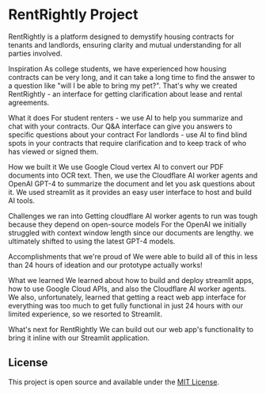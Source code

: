 # RentRightly Project

RentRightly is a platform designed to demystify housing contracts for tenants and landlords, ensuring clarity and mutual understanding for all parties involved.

Inspiration
As college students, we have experienced how housing contracts can be very long, and it can take a long time to find the answer to a question like "will I be able to bring my pet?". That's why we created RentRightly - an interface for getting clarification about lease and rental agreements.

What it does
For student renters - we use AI to help you summarize and chat with your contracts. Our Q&A interface can give you answers to specific questions about your contract For landlords - use AI to find blind spots in your contracts that require clarification and to keep track of who has viewed or signed them.

How we built it
We use Google Cloud vertex AI to convert our PDF documents into OCR text. Then, we use the Cloudflare AI worker agents and OpenAI GPT-4 to summarize the document and let you ask questions about it. We used streamlit as it provides an easy user interface to host and build AI tools.

Challenges we ran into
Getting cloudflare AI worker agents to run was tough because they depend on open-source models For the OpenAI we initially struggled with context window length since our documents are lengthy. we ultimately shifted to using the latest GPT-4 models.

Accomplishments that we're proud of
We were able to build all of this in less than 24 hours of ideation and our prototype actually works!

What we learned
We learned about how to build and deploy streamlit apps, how to use Google Cloud APIs, and also the Cloudflare AI worker agents. We also, unfortunately, learned that getting a react web app interface for everything was too much to get fully functional in just 24 hours with our limited experience, so we resorted to Streamlit.

What's next for RentRightly
We can build out our web app's functionality to bring it inline with our Streamlit application.

## License

This project is open source and available under the [MIT License](LICENSE).
